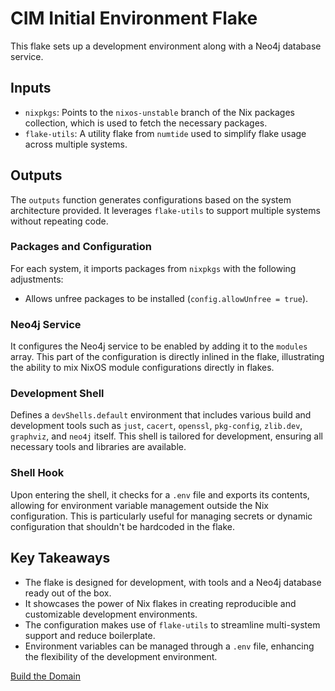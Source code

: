 # CIM Initial Environment Flake

This flake sets up a development environment along with a Neo4j database service. 

## Inputs

- `nixpkgs`: Points to the `nixos-unstable` branch of the Nix packages collection, which is used to fetch the necessary packages.
- `flake-utils`: A utility flake from `numtide` used to simplify flake usage across multiple systems.

## Outputs

The `outputs` function generates configurations based on the system architecture provided. It leverages `flake-utils` to support multiple systems without repeating code.

### Packages and Configuration

For each system, it imports packages from `nixpkgs` with the following adjustments:
- Allows unfree packages to be installed (`config.allowUnfree = true`).
  
### Neo4j Service

It configures the Neo4j service to be enabled by adding it to the `modules` array. This part of the configuration is directly inlined in the flake, illustrating the ability to mix NixOS module configurations directly in flakes.

### Development Shell

Defines a `devShells.default` environment that includes various build and development tools such as `just`, `cacert`, `openssl`, `pkg-config`, `zlib.dev`, `graphviz`, and `neo4j` itself. This shell is tailored for development, ensuring all necessary tools and libraries are available.

### Shell Hook

Upon entering the shell, it checks for a `.env` file and exports its contents, allowing for environment variable management outside the Nix configuration. This is particularly useful for managing secrets or dynamic configuration that shouldn't be hardcoded in the flake.

## Key Takeaways

- The flake is designed for development, with tools and a Neo4j database ready out of the box.
- It showcases the power of Nix flakes in creating reproducible and customizable development environments.
- The configuration makes use of `flake-utils` to streamline multi-system support and reduce boilerplate.
- Environment variables can be managed through a `.env` file, enhancing the flexibility of the development environment.

[Build the Domain](./Domain.md)